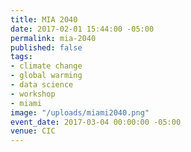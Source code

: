 ```yaml
---
title: MIA 2040
date: 2017-02-01 15:44:00 -05:00
permalink: mia-2040
published: false
tags:
- climate change
- global warming
- data science
- workshop
- miami
image: "/uploads/miami2040.png"
event_date: 2017-03-04 00:00:00 -05:00
venue: CIC
---
```


